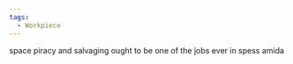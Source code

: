 ```yaml
---
tags:
  - Workpiece
---
```

space piracy and salvaging ought to be one of the jobs ever in spess amida 

